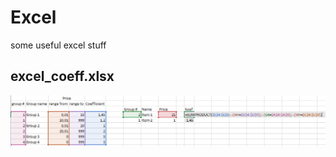 # Excel
some useful excel stuff

## excel_coeff.xlsx

![excel_coeff](https://raw.githubusercontent.com/Boatik/Excel/master/excel_coeff.png)
